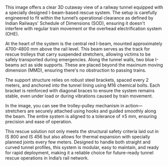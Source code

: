 This image offers a clear 3D cutaway view of a railway tunnel equipped with a specially designed I-beam-based rescue system. The setup is carefully engineered to fit within the tunnel’s operational clearance as defined by Indian Railways' Schedule of Dimensions (SOD), ensuring it doesn't interfere with regular train movement or the overhead electrification system (OHE).

At the heart of the system is the central red I-beam, mounted approximately 4700–4800 mm above the rail level. This beam serves as the track for rescue trolleys that carry suspended stretchers, allowing victims to be safely transported during emergencies. Along the tunnel walls, two blue I-beams act as side supports. These are placed beyond the maximum moving dimension (MMD), ensuring there's no obstruction to passing trains.

The support structure relies on robust steel brackets, spaced every 2 meters, and anchored into the tunnel lining using M16 chemical bolts. Each bracket is reinforced with diagonal braces to ensure the system remains stable, even under load or during vibrations caused by train movement.

In the image, you can see the trolley-pulley mechanism in action—stretchers are securely attached using hooks and guided smoothly along the beam. The entire system is aligned to a tolerance of ±5 mm, ensuring precision and ease of operation.

This rescue solution not only meets the structural safety criteria laid out in IS 800 and IS 456 but also allows for thermal expansion with specially planned joints every few meters. Designed to handle both straight and curved tunnel profiles, this system is modular, easy to maintain, and ready for rapid deployment, making it a reliable choice for future-ready tunnel rescue operations in India’s rail network.
